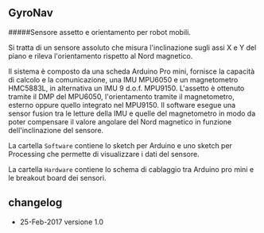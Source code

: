 ## GyroNav
#####Sensore assetto e orientamento per robot mobili.

Si tratta di un sensore assoluto che misura l'inclinazione sugli assi X e Y del piano e rileva l'orientamento rispetto al Nord magnetico. 

Il sistema è composto da una scheda Arduino Pro mini, fornisce la capacità di calcolo e la comunicazione, una IMU MPU6050 e un magnetometro HMC5883L, in alternativa un IMU 9 d.o.f. MPU9150.
L'assetto è ottenuto tramite il DMP del MPU6050, l'orientamento tramite il magnetometro, esterno oppure quello integrato nel MPU9150.
Il software esegue una sensor fusion tra le letture della IMU e quelle del magnetometro in modo da poter compensare il valore angolare del Nord magnetico in funzione dell'inclinazione del sensore.

La cartella `Software` contiene lo sketch per Arduino e uno sketch per Processing che permette di visualizzare i dati del sensore.

La cartella `Hardware` contiene lo schema di cablaggio tra Arduino pro mini e le breakout board dei sensori.

## changelog
* 25-Feb-2017 versione 1.0
